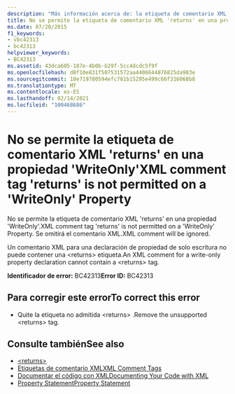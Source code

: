 ```yaml
---
description: "Más información acerca de: la etiqueta de comentario XML ' Returns ' no se permite en una propiedad ' WriteOnly '"
title: No se permite la etiqueta de comentario XML 'returns' en una propiedad 'WriteOnly'
ms.date: 07/20/2015
f1_keywords:
- vbc42313
- bc42313
helpviewer_keywords:
- BC42313
ms.assetid: 43dca605-187e-4b0b-b29f-5cc4dcdc5f9f
ms.openlocfilehash: d8f10e831f507531572aa4406644876825da983e
ms.sourcegitcommit: 10e719780594efc781b15295e499c66f316068b8
ms.translationtype: MT
ms.contentlocale: es-ES
ms.lasthandoff: 02/14/2021
ms.locfileid: "100468686"
---
```

# <a name="xml-comment-tag-returns-is-not-permitted-on-a-writeonly-property"></a><span data-ttu-id="59a33-103">No se permite la etiqueta de comentario XML 'returns' en una propiedad 'WriteOnly'</span><span class="sxs-lookup"><span data-stu-id="59a33-103">XML comment tag 'returns' is not permitted on a 'WriteOnly' Property</span></span>

<span data-ttu-id="59a33-104">No se permite la etiqueta de comentario XML 'returns' en una propiedad 'WriteOnly'.</span><span class="sxs-lookup"><span data-stu-id="59a33-104">XML comment tag 'returns' is not permitted on a 'WriteOnly' Property.</span></span> <span data-ttu-id="59a33-105">Se omitirá el comentario XML.</span><span class="sxs-lookup"><span data-stu-id="59a33-105">XML comment will be ignored.</span></span>  
  
 <span data-ttu-id="59a33-106">Un comentario XML para una declaración de propiedad de solo escritura no puede contener una \<returns> etiqueta.</span><span class="sxs-lookup"><span data-stu-id="59a33-106">An XML comment for a write-only property declaration cannot contain a \<returns> tag.</span></span>  
  
 <span data-ttu-id="59a33-107">**Identificador de error:** BC42313</span><span class="sxs-lookup"><span data-stu-id="59a33-107">**Error ID:** BC42313</span></span>  
  
## <a name="to-correct-this-error"></a><span data-ttu-id="59a33-108">Para corregir este error</span><span class="sxs-lookup"><span data-stu-id="59a33-108">To correct this error</span></span>  
  
- <span data-ttu-id="59a33-109">Quite la etiqueta no admitida \<returns> .</span><span class="sxs-lookup"><span data-stu-id="59a33-109">Remove the unsupported \<returns> tag.</span></span>  
  
## <a name="see-also"></a><span data-ttu-id="59a33-110">Consulte también</span><span class="sxs-lookup"><span data-stu-id="59a33-110">See also</span></span>

- [\<returns>](../language-reference/xmldoc/returns.md)
- [<span data-ttu-id="59a33-111">Etiquetas de comentario XML</span><span class="sxs-lookup"><span data-stu-id="59a33-111">XML Comment Tags</span></span>](../language-reference/xmldoc/index.md)
- [<span data-ttu-id="59a33-112">Documentar el código con XML</span><span class="sxs-lookup"><span data-stu-id="59a33-112">Documenting Your Code with XML</span></span>](../programming-guide/program-structure/documenting-your-code-with-xml.md)
- [<span data-ttu-id="59a33-113">Property Statement</span><span class="sxs-lookup"><span data-stu-id="59a33-113">Property Statement</span></span>](../language-reference/statements/property-statement.md)
